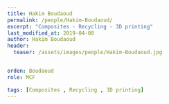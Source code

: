 ```yaml
---
title: Hakim Boudaoud
permalink: /people/Hakim-Boudaoud/
excerpt: "Composites - Recycling - 3D printing"
last_modified_at: 2019-04-08
author: Hakim Boudaoud
header:
  teaser: /assets/images/people/Hakim-Boudaoud.jpg


orden: Boudaoud
role: MCF

tags: [Composites , Recycling , 3D printing]
---
```


